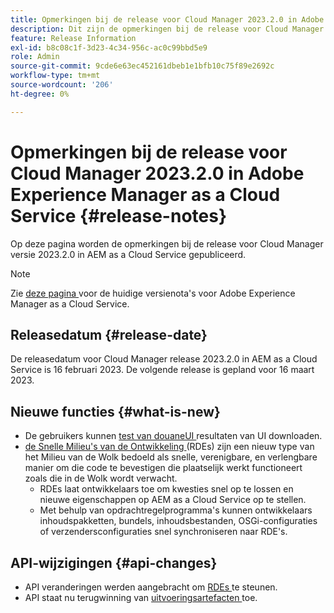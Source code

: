 ```yaml
---
title: Opmerkingen bij de release voor Cloud Manager 2023.2.0 in Adobe Experience Manager as a Cloud Service
description: Dit zijn de opmerkingen bij de release voor Cloud Manager 2023.2.0 in AEM as a Cloud Service.
feature: Release Information
exl-id: b8c08c1f-3d23-4c34-956c-ac0c99bbd5e9
role: Admin
source-git-commit: 9cde6e63ec452161dbeb1e1bfb10c75f89e2692c
workflow-type: tm+mt
source-wordcount: '206'
ht-degree: 0%

---
```


# Opmerkingen bij de release voor Cloud Manager 2023.2.0 in Adobe Experience Manager as a Cloud Service {#release-notes}

Op deze pagina worden de opmerkingen bij de release voor Cloud Manager versie 2023.2.0 in AEM as a Cloud Service gepubliceerd.

>[!NOTE]
>
>Zie [ deze pagina ](/help/release-notes/release-notes-cloud/release-notes-current.md) voor de huidige versienota&#39;s voor Adobe Experience Manager as a Cloud Service.

## Releasedatum {#release-date}

De releasedatum voor Cloud Manager release 2023.2.0 in AEM as a Cloud Service is 16 februari 2023. De volgende release is gepland voor 16 maart 2023.

## Nieuwe functies {#what-is-new}

* De gebruikers kunnen [ test van douaneUI ](/help/implementing/cloud-manager/ui-testing.md) resultaten van UI downloaden.
* [ de Snelle Milieu&#39;s van de Ontwikkeling ](/help/implementing/developing/introduction/rapid-development-environments.md) (RDEs) zijn een nieuw type van het Milieu van de Wolk bedoeld als snelle, verenigbare, en verlengbare manier om die code te bevestigen die plaatselijk werkt functioneert zoals die in de Wolk wordt verwacht.
   * RDEs laat ontwikkelaars toe om kwesties snel op te lossen en nieuwe eigenschappen op AEM as a Cloud Service op te stellen.
   * Met behulp van opdrachtregelprogramma&#39;s kunnen ontwikkelaars inhoudspakketten, bundels, inhoudsbestanden, OSGi-configuraties of verzendersconfiguraties snel synchroniseren naar RDE&#39;s.

## API-wijzigingen {#api-changes}

* API veranderingen werden aangebracht om [ RDEs ](https://developer.adobe.com/experience-cloud/cloud-manager/reference/api/#tag/Rapid-Development-Environments) te steunen.
* API staat nu terugwinning van [ uitvoeringsartefacten ](https://developer.adobe.com/experience-cloud/cloud-manager/reference/api/#tag/Execution-Artifacts) toe.
